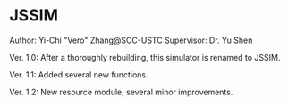 # JSSIM
Author: Yi-Chi "Vero" Zhang@SCC-USTC
Supervisor: Dr. Yu Shen

Ver. 1.0:
After a thoroughly rebuilding, this simulator is renamed to JSSIM.

Ver. 1.1:
Added several new functions.

Ver. 1.2:
New resource module, several minor improvements.
